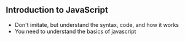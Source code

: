 ## Introduction to JavaScript

- Don't imitate, but understand the syntax, code, and how it works
- You need to understand the basics of javascript

